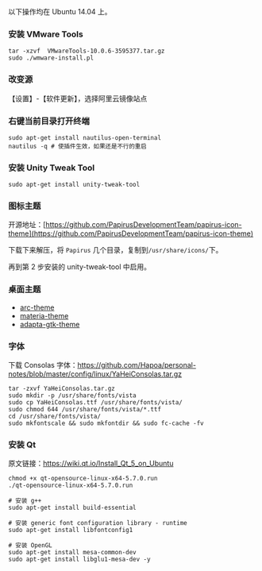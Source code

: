 以下操作均在 Ubuntu 14.04 上。

### 安装 VMware Tools

```
tar -xzvf  VMwareTools-10.0.6-3595377.tar.gz
sudo ./wmware-install.pl
```

### 改变源

【设置】-【软件更新】，选择阿里云镜像站点

### 右键当前目录打开终端

```
sudo apt-get install nautilus-open-terminal
nautilus -q # 使插件生效，如果还是不行的重启
```

### 安装 Unity Tweak Tool

```
sudo apt-get install unity-tweak-tool
```

### 图标主题

开源地址：[https://github.com/PapirusDevelopmentTeam/papirus-icon-theme](https://github.com/PapirusDevelopmentTeam/papirus-icon-theme)

下载下来解压，将 `Papirus` 几个目录，复制到`/usr/share/icons/`下。

再到第 2 步安装的 unity-tweak-tool 中启用。

### 桌面主题

 - [arc-theme](https://github.com/NicoHood/arc-theme)
 - [materia-theme](https://github.com/nana-4/materia-theme)
 - [adapta-gtk-theme](https://github.com/adapta-project/adapta-gtk-theme)

### 字体

下载 Consolas 字体：https://github.com/Hapoa/personal-notes/blob/master/config/linux/YaHeiConsolas.tar.gz

```
tar -zxvf YaHeiConsolas.tar.gz
sudo mkdir -p /usr/share/fonts/vista
sudo cp YaHeiConsolas.ttf /usr/share/fonts/vista/
sudo chmod 644 /usr/share/fonts/vista/*.ttf
cd /usr/share/fonts/vista/
sudo mkfontscale && sudo mkfontdir && sudo fc-cache -fv
```

### 安装 Qt

原文链接：https://wiki.qt.io/Install_Qt_5_on_Ubuntu

```
chmod +x qt-opensource-linux-x64-5.7.0.run
./qt-opensource-linux-x64-5.7.0.run

# 安装 g++ 
sudo apt-get install build-essential

# 安装 generic font configuration library - runtime
sudo apt-get install libfontconfig1

# 安装 OpenGL
sudo apt-get install mesa-common-dev
sudo apt-get install libglu1-mesa-dev -y
```
